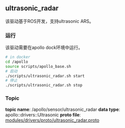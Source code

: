 ## ultrasonic_radar
该驱动基于ROS开发，支持ultrasonic ARS。

### 运行
该驱动需要在apollo dock环境中运行。
```bash
# in docker
cd /apollo
source scripts/apollo_base.sh
# 启动
./scripts/ultrasonic_radar.sh start
# 停止
./scripts/ultrasonic_radar.sh stop
```

### Topic
**topic name**: /apollo/sensor/ultrasonic_radar
**data type**:  apollo::drivers::Ultrasonic
**proto file**: [modules/drivers/proto/ultrasonic_radar.proto](https://github.com/ApolloAuto/apollo/blob/master/modules/drivers/proto/ultrasonic_radar.proto)

